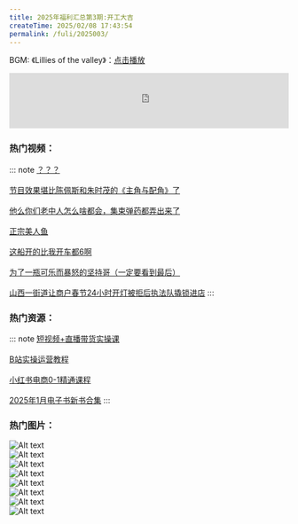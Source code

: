 ```yaml
---
title: 2025年福利汇总第3期:开工大吉
createTime: 2025/02/08 17:43:54
permalink: /fuli/2025003/
---
```

BGM: 《Lillies of the valley》：[点击播放](https://music.163.com/#/song?id=2061330)
<iframe frameborder="no" border="0" marginwidth="0" marginheight="0" width="100%" height="100" src="https://music.163.com/outchain/player?type=2&amp;id=2061330&amp;auto=1&amp;height=100"></iframe>

<br />

### 热门视频：

::: note
[？？？](https://weibo.com/5833182769/Pc5f6qZEU)<br/> <br/>
[节目效果堪比陈佩斯和朱时茂的《主角与配角》了](https://weibo.com/1253846303/PcD2nuxWm) <br/> <br/>
[他么你们老中人怎么啥都会，集束弹药都弄出来了](https://weibo.com/6346787731/PcowWnSka) <br/> <br/>
[正宗美人鱼](https://weibo.com/5036697087/PcC4VFgyy) <br/> <br/>
[这船开的比我开车都6啊](https://weibo.com/1904098061/PcRpor2kz) <br/> <br/>
[为了一瓶可乐而暴怒的坚持哥（一定要看到最后）](https://weibo.com/6284197420/PcRLC2edt) <br/> <br/>
[山西一街道让商户春节24小时开灯被拒后执法队撬锁进店](https://weibo.com/1789681642/PcIhIev16)
:::

### 热门资源：

::: note
[短视频+直播带货实操课](https://pan.quark.cn/s/d09c486574d0)<br/> <br/>
[B站实操运营教程](https://pan.quark.cn/s/d32de5cf5d3d) <br/> <br/>
[小红书电商0-1精通课程](https://pan.quark.cn/s/962cd587dee2) <br/> <br/>
[2025年1月电子书新书合集](https://pan.quark.cn/s/cf6e387f3f63)
:::
### 热门图片：

![Alt text](https://image.baidu.com/search/down?thumburl=https://baidu.com&url=https://tvax3.sinaimg.cn/large/006BNqYCly1hy9vn0gmzcj30xc0s5ac1.jpg)  <br/>
![Alt text](https://image.baidu.com/search/down?thumburl=https://baidu.com&url=https://tvax4.sinaimg.cn/large/006BNqYCly1hy9vn0mrv1j30u00ll40l.jpg)  <br/>
![Alt text](https://image.baidu.com/search/down?thumburl=https://baidu.com&url=https://tvax3.sinaimg.cn/large/006BNqYCly1hy9vn0thmjj30wi0zhwnp.jpg)  <br/>
![Alt text](https://image.baidu.com/search/down?thumburl=https://baidu.com&url=https://tvax1.sinaimg.cn/large/006BNqYCly1hy9vn0y7z6j30u00f375c.jpg)  <br/>
![Alt text](https://image.baidu.com/search/down?thumburl=https://baidu.com&url=https://tvax2.sinaimg.cn/large/006BNqYCly1hy9vn11zyxj30xw0o1tax.jpg)  <br/>
![Alt text](https://image.baidu.com/search/down?thumburl=https://baidu.com&url=https://tvax4.sinaimg.cn/large/006BNqYCly1hy9vn17u7jj30wi1nqwqq.jpg)  <br/>
![Alt text](https://image.baidu.com/search/down?thumburl=https://baidu.com&url=https://tvax4.sinaimg.cn/large/006BNqYCly1hy9vn1gsd8j30wh1luk15.jpg)  <br/>
![Alt text](https://image.baidu.com/search/down?thumburl=https://baidu.com&url=https://tvax4.sinaimg.cn/large/006BNqYCly1hy9vn2dmk6j30u01fbdjo.jpg)  <br/>
